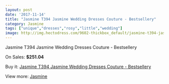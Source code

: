 ```yaml
---
layout: post
date: '2017-11-14'
title: "Jasmine T394 Jasmine Wedding Dresses Couture - Bestsellery"
category: Jasmine
tags: ["unique","dresses","rosy","little","wedding"]
image: http://img.hectodress.com/9602-thickbox_default/jasmine-t394-jasmine-wedding-dresses-couture-bestsellery.jpg
---
```

Jasmine T394 Jasmine Wedding Dresses Couture - Bestsellery

On Sales: **$251.04**
<a href="https://www.hectodress.com/jasmine/4818-jasmine-t394-jasmine-wedding-dresses-couture-bestsellery.html"><amp-img layout="responsive" width="600" height="600" src="//img.hectodress.com/9602-thickbox_default/jasmine-t394-jasmine-wedding-dresses-couture-bestsellery.jpg" alt="Jasmine T394 Jasmine Wedding Dresses Couture - Bestsellery 0" /></a>
<a href="https://www.hectodress.com/jasmine/4818-jasmine-t394-jasmine-wedding-dresses-couture-bestsellery.html"><amp-img layout="responsive" width="600" height="600" src="//img.hectodress.com/9603-thickbox_default/jasmine-t394-jasmine-wedding-dresses-couture-bestsellery.jpg" alt="Jasmine T394 Jasmine Wedding Dresses Couture - Bestsellery 1" /></a>

Buy it: [Jasmine T394 Jasmine Wedding Dresses Couture - Bestsellery](https://www.hectodress.com/jasmine/4818-jasmine-t394-jasmine-wedding-dresses-couture-bestsellery.html "Jasmine T394 Jasmine Wedding Dresses Couture - Bestsellery")

View more: [Jasmine](https://www.hectodress.com/79-jasmine "Jasmine")